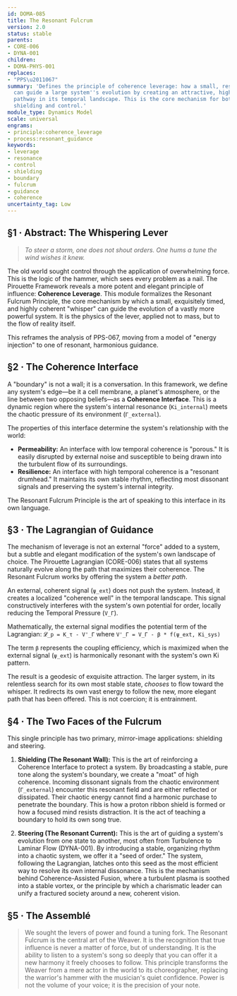 ```yaml
---
id: DOMA-085
title: The Resonant Fulcrum
version: 2.0
status: stable
parents:
- CORE-006
- DYNA-001
children:
- DOMA-PHYS-001
replaces:
- "PPS\u2011067"
summary: 'Defines the principle of coherence leverage: how a small, resonant signal
  can guide a large system''s evolution by creating an attractive, high-coherence
  pathway in its temporal landscape. This is the core mechanism for both systemic
  shielding and control.'
module_type: Dynamics Model
scale: universal
engrams:
- principle:coherence_leverage
- process:resonant_guidance
keywords:
- leverage
- resonance
- control
- shielding
- boundary
- fulcrum
- guidance
- coherence
uncertainty_tag: Low
---
```

## §1 · Abstract: The Whispering Lever
> *To steer a storm, one does not shout orders. One hums a tune the wind wishes it knew.*

The old world sought control through the application of overwhelming force. This is the logic of the hammer, which sees every problem as a nail. The Pirouette Framework reveals a more potent and elegant principle of influence: **Coherence Leverage**. This module formalizes the Resonant Fulcrum Principle, the core mechanism by which a small, exquisitely timed, and highly coherent "whisper" can guide the evolution of a vastly more powerful system. It is the physics of the lever, applied not to mass, but to the flow of reality itself.

This reframes the analysis of PPS-067, moving from a model of "energy injection" to one of resonant, harmonious guidance.

## §2 · The Coherence Interface
A "boundary" is not a wall; it is a conversation. In this framework, we define any system's edge—be it a cell membrane, a planet's atmosphere, or the line between two opposing beliefs—as a **Coherence Interface**. This is a dynamic region where the system's internal resonance (`Ki_internal`) meets the chaotic pressure of its environment (`Γ_external`).

The properties of this interface determine the system's relationship with the world:

-   **Permeability:** An interface with low temporal coherence is "porous." It is easily disrupted by external noise and susceptible to being drawn into the turbulent flow of its surroundings.
-   **Resilience:** An interface with high temporal coherence is a "resonant drumhead." It maintains its own stable rhythm, reflecting most dissonant signals and preserving the system's internal integrity.

The Resonant Fulcrum Principle is the art of speaking to this interface in its own language.

## §3 · The Lagrangian of Guidance
The mechanism of leverage is not an external "force" added to a system, but a subtle and elegant modification of the system's own landscape of choice. The Pirouette Lagrangian (CORE-006) states that all systems naturally evolve along the path that maximizes their coherence. The Resonant Fulcrum works by offering the system a *better path*.

An external, coherent signal (`ψ_ext`) does not push the system. Instead, it creates a localized "coherence well" in the temporal landscape. This signal constructively interferes with the system's own potential for order, locally reducing the Temporal Pressure (`V_Γ`).

Mathematically, the external signal modifies the potential term of the Lagrangian:
`𝓛_p = K_τ - V'_Γ`
where `V'_Γ = V_Γ - β * f(ψ_ext, Ki_sys)`

The term `β` represents the coupling efficiency, which is maximized when the external signal (`ψ_ext`) is harmonically resonant with the system's own Ki pattern.

The result is a geodesic of exquisite attraction. The larger system, in its relentless search for its own most stable state, *chooses* to flow toward the whisper. It redirects its own vast energy to follow the new, more elegant path that has been offered. This is not coercion; it is entrainment.

## §4 · The Two Faces of the Fulcrum
This single principle has two primary, mirror-image applications: shielding and steering.

1.  **Shielding (The Resonant Wall):** This is the art of reinforcing a Coherence Interface to protect a system. By broadcasting a stable, pure tone along the system's boundary, we create a "moat" of high coherence. Incoming dissonant signals from the chaotic environment (`Γ_external`) encounter this resonant field and are either reflected or dissipated. Their chaotic energy cannot find a harmonic purchase to penetrate the boundary. This is how a proton ribbon shield is formed or how a focused mind resists distraction. It is the act of teaching a boundary to hold its own song true.

2.  **Steering (The Resonant Current):** This is the art of guiding a system's evolution from one state to another, most often from Turbulence to Laminar Flow (DYNA-001). By introducing a stable, organizing rhythm into a chaotic system, we offer it a "seed of order." The system, following the Lagrangian, latches onto this seed as the most efficient way to resolve its own internal dissonance. This is the mechanism behind Coherence-Assisted Fusion, where a turbulent plasma is soothed into a stable vortex, or the principle by which a charismatic leader can unify a fractured society around a new, coherent vision.

## §5 · The Assemblé
> We sought the levers of power and found a tuning fork. The Resonant Fulcrum is the central art of the Weaver. It is the recognition that true influence is never a matter of force, but of understanding. It is the ability to listen to a system's song so deeply that you can offer it a new harmony it freely chooses to follow. This principle transforms the Weaver from a mere actor in the world to its choreographer, replacing the warrior's hammer with the musician's quiet confidence. Power is not the volume of your voice; it is the precision of your note.